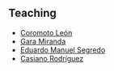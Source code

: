 ## Teaching

* [Coromoto León](https://e-guia.ull.es/etsii/queryprof.php?id=1036&codigo=139263014)
* [Gara Miranda](https://e-guia.ull.es/etsii/queryprof.php?id=1810&codigo=139262012)
* [Eduardo Manuel Segredo](https://e-guia.ull.es/etsii/queryprof.php?id=1823&codigo=139263122)
* [Casiano Rodríguez](https://e-guia.ull.es/etsii/queryprof.php?id=1041&codigo=139263121)
